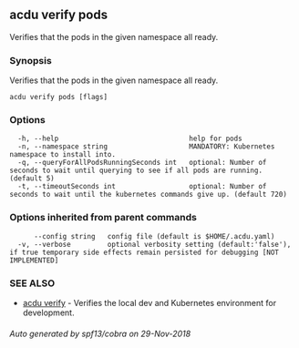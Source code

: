 ## acdu verify pods

Verifies that the pods in the given namespace all ready.

### Synopsis

Verifies that the pods in the given namespace all ready.

```
acdu verify pods [flags]
```

### Options

```
  -h, --help                                help for pods
  -n, --namespace string                    MANDATORY: Kubernetes namespace to install into.
  -q, --queryForAllPodsRunningSeconds int   optional: Number of seconds to wait until querying to see if all pods are running. (default 5)
  -t, --timeoutSeconds int                  optional: Number of seconds to wait until the kubernetes commands give up. (default 720)
```

### Options inherited from parent commands

```
      --config string   config file (default is $HOME/.acdu.yaml)
  -v, --verbose         optional verbosity setting (default:'false'), if true temporary side effects remain persisted for debugging [NOT IMPLEMENTED]
```

### SEE ALSO

* [acdu verify](acdu_verify.md)	 - Verifies the local dev and Kubernetes environment for development.

###### Auto generated by spf13/cobra on 29-Nov-2018
